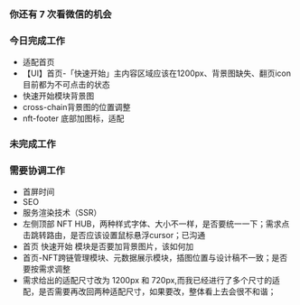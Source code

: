 ### 你还有 7 次看微信的机会

### 今日完成工作

- 适配首页
- 【UI】首页-「快速开始」主内容区域应该在1200px、背景图缺失、翻页icon目前都为不可点击的状态
- 快速开始模块背景图
- cross-chain背景图的位置调整
- nft-footer 底部加图标，适配

### 未完成工作



### 需要协调工作

- 首屏时间
- SEO 
- 服务渲染技术（SSR）
- 左侧顶部 NFT HUB，两种样式字体、大小不一样，是否要统一一下；需求点击跳转路由，是否应该设置鼠标悬浮cursor；已沟通
- 首页 快速开始 模块是否要加背景图片，该如何加
- 首页-NFT跨链管理模块、元数据展示模块，插图位置与设计稿不一致；是否要按需求调整
- 需求给出的适配尺寸改为 1200px 和 720px,而我已经进行了多个尺寸的适配，是否需要再改回两种适配尺寸，如果要改，整体看上去会很不和谐；





